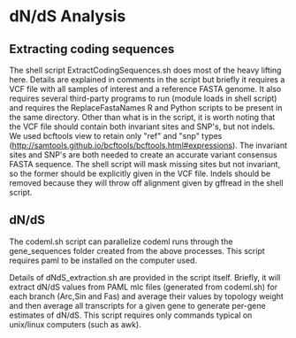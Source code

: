 # dN/dS Analysis

## Extracting coding sequences

The shell script ExtractCodingSequences.sh does most of the heavy lifting here. Details are explained in comments in the script but briefly it requires a VCF file with all samples of interest and a reference FASTA genome. It also requires several third-party programs to run (module loads in shell script) and requires the ReplaceFastaNames R and Python scripts to be present in the same directory. Other than what is in the script, it is worth noting that the VCF file should contain both invariant sites and SNP's, but not indels. We used bcftools view to retain only "ref" and "snp" types (http://samtools.github.io/bcftools/bcftools.html#expressions). The invariant sites and SNP's are both needed to create an accurate variant consensus FASTA sequence. The shell script will mask missing sites but not invariant, so the former should be explicitly given in the VCF file. Indels should be removed because they will throw off alignment given by gffread in the shell script.

## dN/dS

The codeml.sh script can parallelize codeml runs through the gene_sequences folder created from the above processes. This script requires paml to be installed on the computer used.

Details of dNdS_extraction.sh are provided in the script itself. Briefly, it will extract dN/dS values from PAML mlc files (generated from codeml.sh) for each branch (Arc,Sin and Fas) and average their values by topology weight and then average all transcripts for a given gene to generate per-gene estimates of dN/dS. This script requires only commands typical on unix/linux computers (such as awk).